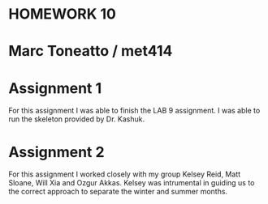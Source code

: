 # HOMEWORK 10

# Marc Toneatto / met414

# Assignment 1
For this assignment I was able to finish the LAB 9 assignment. I was able to run the skeleton provided by Dr. Kashuk. 

# Assignment 2
For this assignment I worked closely with my group Kelsey Reid, Matt Sloane, Will Xia and Ozgur Akkas. Kelsey was intrumental in guiding us to the correct approach to separate the winter and summer months. 

